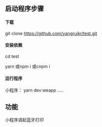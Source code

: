 ## 启动程序步骤

#### 下载
 git clone https://github.com/yangruikr/test.git

 #### 安装依赖

 cd test

 yarn 或npm i 或cnpm i

 #### 运行程序

 小程序： yarn dev:weapp
 .....

 ## 功能

 小程序调起蓝牙打印
